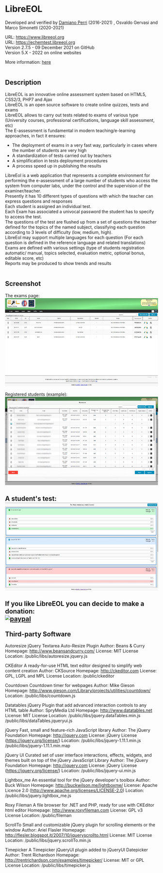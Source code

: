 # LibreEOL
Developed and verified by <a href="https://www.linkedin.com/in/damiano-perri-6938b893/">Damiano Perri</a> (2016-2021) , Osvaldo Gervasi and Marco Simonetti (2020-2021)

URL:  https://www.libreeol.org   <br>
URL:  https://echemtest.libreeol.org   <br>
Version 2.7.5 - 09 December 2021 on GitHub   <br>
Version 5.X - 2022 on online websites   <br>

More information: <a href="https://www.libreeol.org/info/index.php?langs=en">here</a>
<br>
<br>

Description
--------------------
LibreEOL is an innovative online assessment system based on HTML5, CSS2/3, PHP7 and Ajax <br>
LibreEOL is an open source software to create online quizzes, tests and exams  <br>
LibreEOL allows to carry out tests related to exams of various type (University courses, professional certifications, language skill assessment, etc) <br>
The E-assessment is fundamental in modern teaching/e-learning approaches, in fact it ensures: <br>
* The deployment of exams in a very fast way, particularly in cases where the number of students are very high <br>
* A standardization of tests carried out by teachers <br>
* A simplification in tests deployment procedures <br>
* A process speed up in publishing the results <br>

LibreEol is a web application that represents a complete environment for performing the e-assessment of a large number of students who access the system from computer labs, under the control and the supervision of the examiner/teacher.  <br>
Presently it has 10 different types of questions with which the teacher can express questions and responses <br>
Each student is assigned an individual test.  <br>
Each Exam has associated a univocal password the student has to specify to access the test. <br>
The questions of the test are flushed up from a set of questions the teacher defined for the topics of the named subject, classifying each question according to 3 levels of difficulty (low, medium, high).  <br>
LibreEol may support multiple languages for each question (For each question is defined in the reference language and related translations) <br>
Exams are defined with various settings (type of students registration automatic/ manual, topics selected, evaluation metric, optional bonus, editable score, etc) <br>
Reports may be produced to show trends and results <br>
 <br>




Screenshot
--------------------
The exams page:
<br>
<img width="600" height="290" src="tmp/img1.jpg?raw=true">

Registered students (example):
<br>
<img width="600" height="290" src="tmp/img2.jpg?raw=true">

A student's test:
<br>
<img width="600" height="290" src="tmp/img3.jpg?raw=true">
<br><br>
If you like LibreEOL you can decide to make a donation:<br>
[![paypal](https://www.paypalobjects.com/en_US/i/btn/btn_donateCC_LG.gif)](https://www.paypal.com/donate?hosted_button_id=6YW9SCCM7JB7L)
<br><br>
Third-party Software
--------------------

Autoresize
   jQuery Textarea Auto-Resize Plugin
   Author: Beans & Curry
   Homepage: http://www.beansandcurry.com/
   License: MIT License
   Location: /public/libs/autoresize.jquery.js

CKEditor
   A ready-for-use HTML text editor designed to simplify web content creation
   Author: CKSource
   Homepage: http://ckeditor.com
   License: GPL, LGPL and MPL License
   Location: /public/ckeditor

Countdown
   Countdown timer for webpages
   Author: Mike Gieson
   Homepage: http://www.gieson.com/Library/projects/utilities/countdown/
   Location: /public/libs/countdown.js

Datatables
   jQuery Plugin that add advanced interaction controls to any HTML table
   Author: SpryMedia Ltd
   Homepage: http://www.datatables.net
   License: MIT License
   Location: /public/libs/jquery.dataTables.min.js
             /public/libs/dataTables.jqueryui.js

jQuery
   Fast, small and feature-rich JavaScript library
   Author: The jQuery Foundation
   Homepage: http://jquery.com
   License: jQuery License (https://jquery.org/license/)
   Location: /public/libs/jquery-1.11.1.min.js
             /public/libs/jquery-1.11.1.min.map

jQuery UI
   Curated set of user interface interactions, effects, widgets, and themes
           built on top of the jQuery JavaScript Library
   Author: The jQuery Foundation
   Homepage: http://jquery.com
   License: jQuery License (https://jquery.org/license/)
   Location: /public/libs/jquery-ui.min.js

Lightbox_me
   An essential tool for the jQuery developer's toolbox
   Author: Buck Wilson
   Homepage: http://buckwilson.me/lightboxme/
   License: Apache Licence 2.0 (http://www.apache.org/licenses/LICENSE-2.0)
   Location: /public/libs/jquery.lightbox_me.js

Roxy Fileman
   A file browser for .NET and PHP, ready for use with CKEditor html editor
   Homepage: http://www.roxyfileman.com
   License: GPL v3 License
   Location: /public/fileman

ScrollTo
   Small and customizable jQuery plugin for scrolling elements or the window
   Author: Ariel Flasler
   Homepage: http://flesler.blogspot.it/2007/10/jqueryscrollto.html
   License: MIT License
   Location: /public/libs/jquery.scrollTo.min.js

Timepicker
   A Timepicker jQueryUI plugin added to jQueryUI Datepicker
   Author: Trent Richardson
   Homepage: http://trentrichardson.com/examples/timepicker/
   License: MIT or GPL License
   Location: /public/libs/timepicker.js
